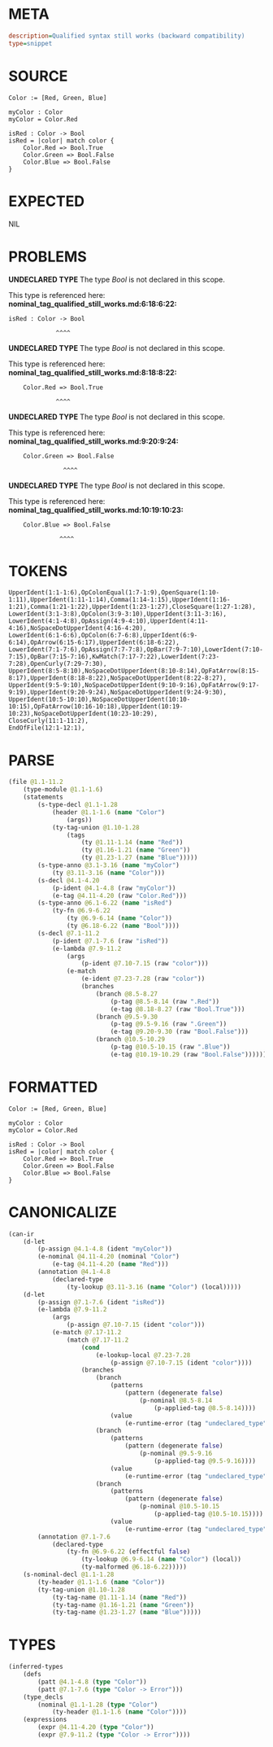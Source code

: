 # META
~~~ini
description=Qualified syntax still works (backward compatibility)
type=snippet
~~~
# SOURCE
~~~roc
Color := [Red, Green, Blue]

myColor : Color
myColor = Color.Red

isRed : Color -> Bool
isRed = |color| match color {
    Color.Red => Bool.True
    Color.Green => Bool.False
    Color.Blue => Bool.False
}
~~~
# EXPECTED
NIL
# PROBLEMS
**UNDECLARED TYPE**
The type _Bool_ is not declared in this scope.

This type is referenced here:
**nominal_tag_qualified_still_works.md:6:18:6:22:**
```roc
isRed : Color -> Bool
```
                 ^^^^


**UNDECLARED TYPE**
The type _Bool_ is not declared in this scope.

This type is referenced here:
**nominal_tag_qualified_still_works.md:8:18:8:22:**
```roc
    Color.Red => Bool.True
```
                 ^^^^


**UNDECLARED TYPE**
The type _Bool_ is not declared in this scope.

This type is referenced here:
**nominal_tag_qualified_still_works.md:9:20:9:24:**
```roc
    Color.Green => Bool.False
```
                   ^^^^


**UNDECLARED TYPE**
The type _Bool_ is not declared in this scope.

This type is referenced here:
**nominal_tag_qualified_still_works.md:10:19:10:23:**
```roc
    Color.Blue => Bool.False
```
                  ^^^^


# TOKENS
~~~zig
UpperIdent(1:1-1:6),OpColonEqual(1:7-1:9),OpenSquare(1:10-1:11),UpperIdent(1:11-1:14),Comma(1:14-1:15),UpperIdent(1:16-1:21),Comma(1:21-1:22),UpperIdent(1:23-1:27),CloseSquare(1:27-1:28),
LowerIdent(3:1-3:8),OpColon(3:9-3:10),UpperIdent(3:11-3:16),
LowerIdent(4:1-4:8),OpAssign(4:9-4:10),UpperIdent(4:11-4:16),NoSpaceDotUpperIdent(4:16-4:20),
LowerIdent(6:1-6:6),OpColon(6:7-6:8),UpperIdent(6:9-6:14),OpArrow(6:15-6:17),UpperIdent(6:18-6:22),
LowerIdent(7:1-7:6),OpAssign(7:7-7:8),OpBar(7:9-7:10),LowerIdent(7:10-7:15),OpBar(7:15-7:16),KwMatch(7:17-7:22),LowerIdent(7:23-7:28),OpenCurly(7:29-7:30),
UpperIdent(8:5-8:10),NoSpaceDotUpperIdent(8:10-8:14),OpFatArrow(8:15-8:17),UpperIdent(8:18-8:22),NoSpaceDotUpperIdent(8:22-8:27),
UpperIdent(9:5-9:10),NoSpaceDotUpperIdent(9:10-9:16),OpFatArrow(9:17-9:19),UpperIdent(9:20-9:24),NoSpaceDotUpperIdent(9:24-9:30),
UpperIdent(10:5-10:10),NoSpaceDotUpperIdent(10:10-10:15),OpFatArrow(10:16-10:18),UpperIdent(10:19-10:23),NoSpaceDotUpperIdent(10:23-10:29),
CloseCurly(11:1-11:2),
EndOfFile(12:1-12:1),
~~~
# PARSE
~~~clojure
(file @1.1-11.2
	(type-module @1.1-1.6)
	(statements
		(s-type-decl @1.1-1.28
			(header @1.1-1.6 (name "Color")
				(args))
			(ty-tag-union @1.10-1.28
				(tags
					(ty @1.11-1.14 (name "Red"))
					(ty @1.16-1.21 (name "Green"))
					(ty @1.23-1.27 (name "Blue")))))
		(s-type-anno @3.1-3.16 (name "myColor")
			(ty @3.11-3.16 (name "Color")))
		(s-decl @4.1-4.20
			(p-ident @4.1-4.8 (raw "myColor"))
			(e-tag @4.11-4.20 (raw "Color.Red")))
		(s-type-anno @6.1-6.22 (name "isRed")
			(ty-fn @6.9-6.22
				(ty @6.9-6.14 (name "Color"))
				(ty @6.18-6.22 (name "Bool"))))
		(s-decl @7.1-11.2
			(p-ident @7.1-7.6 (raw "isRed"))
			(e-lambda @7.9-11.2
				(args
					(p-ident @7.10-7.15 (raw "color")))
				(e-match
					(e-ident @7.23-7.28 (raw "color"))
					(branches
						(branch @8.5-8.27
							(p-tag @8.5-8.14 (raw ".Red"))
							(e-tag @8.18-8.27 (raw "Bool.True")))
						(branch @9.5-9.30
							(p-tag @9.5-9.16 (raw ".Green"))
							(e-tag @9.20-9.30 (raw "Bool.False")))
						(branch @10.5-10.29
							(p-tag @10.5-10.15 (raw ".Blue"))
							(e-tag @10.19-10.29 (raw "Bool.False")))))))))
~~~
# FORMATTED
~~~roc
Color := [Red, Green, Blue]

myColor : Color
myColor = Color.Red

isRed : Color -> Bool
isRed = |color| match color {
	Color.Red => Bool.True
	Color.Green => Bool.False
	Color.Blue => Bool.False
}
~~~
# CANONICALIZE
~~~clojure
(can-ir
	(d-let
		(p-assign @4.1-4.8 (ident "myColor"))
		(e-nominal @4.11-4.20 (nominal "Color")
			(e-tag @4.11-4.20 (name "Red")))
		(annotation @4.1-4.8
			(declared-type
				(ty-lookup @3.11-3.16 (name "Color") (local)))))
	(d-let
		(p-assign @7.1-7.6 (ident "isRed"))
		(e-lambda @7.9-11.2
			(args
				(p-assign @7.10-7.15 (ident "color")))
			(e-match @7.17-11.2
				(match @7.17-11.2
					(cond
						(e-lookup-local @7.23-7.28
							(p-assign @7.10-7.15 (ident "color"))))
					(branches
						(branch
							(patterns
								(pattern (degenerate false)
									(p-nominal @8.5-8.14
										(p-applied-tag @8.5-8.14))))
							(value
								(e-runtime-error (tag "undeclared_type"))))
						(branch
							(patterns
								(pattern (degenerate false)
									(p-nominal @9.5-9.16
										(p-applied-tag @9.5-9.16))))
							(value
								(e-runtime-error (tag "undeclared_type"))))
						(branch
							(patterns
								(pattern (degenerate false)
									(p-nominal @10.5-10.15
										(p-applied-tag @10.5-10.15))))
							(value
								(e-runtime-error (tag "undeclared_type"))))))))
		(annotation @7.1-7.6
			(declared-type
				(ty-fn @6.9-6.22 (effectful false)
					(ty-lookup @6.9-6.14 (name "Color") (local))
					(ty-malformed @6.18-6.22)))))
	(s-nominal-decl @1.1-1.28
		(ty-header @1.1-1.6 (name "Color"))
		(ty-tag-union @1.10-1.28
			(ty-tag-name @1.11-1.14 (name "Red"))
			(ty-tag-name @1.16-1.21 (name "Green"))
			(ty-tag-name @1.23-1.27 (name "Blue")))))
~~~
# TYPES
~~~clojure
(inferred-types
	(defs
		(patt @4.1-4.8 (type "Color"))
		(patt @7.1-7.6 (type "Color -> Error")))
	(type_decls
		(nominal @1.1-1.28 (type "Color")
			(ty-header @1.1-1.6 (name "Color"))))
	(expressions
		(expr @4.11-4.20 (type "Color"))
		(expr @7.9-11.2 (type "Color -> Error"))))
~~~
